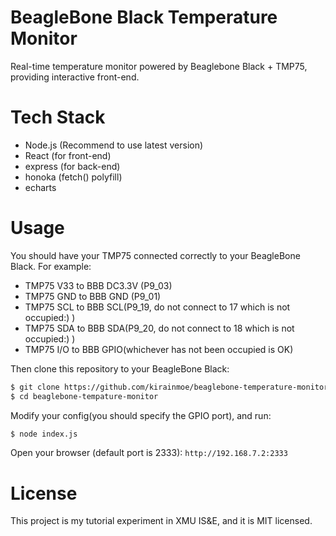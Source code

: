 # BeagleBone Black Temperature Monitor

Real-time temperature monitor powered by Beaglebone Black + TMP75, providing interactive front-end.

# Tech Stack

 - Node.js (Recommend to use latest version)
 - React (for front-end)
 - express (for back-end)
 - honoka (fetch() polyfill)
 - echarts

# Usage

You should have your TMP75 connected correctly to your BeagleBone Black. For example:
  - TMP75 V33 to BBB DC3.3V (P9_03)
  - TMP75 GND to BBB GND (P9_01)
  - TMP75 SCL to BBB SCL(P9_19, do not connect to 17 which is not occupied:) )
  - TMP75 SDA to BBB SDA(P9_20, do not connect to 18 which is not occupied:) )
  - TMP75 I/O to BBB GPIO(whichever has not been occupied is OK)
  
Then clone this repository to your BeagleBone Black:
```bash
$ git clone https://github.com/kirainmoe/beaglebone-temperature-monitor
$ cd beaglebone-tempature-monitor
```

Modify your config(you should specify the GPIO port), and run:
```bash
$ node index.js
```

Open your browser (default port is 2333): `http://192.168.7.2:2333`

# License

This project is my tutorial experiment in XMU IS&E, and it is MIT licensed.

